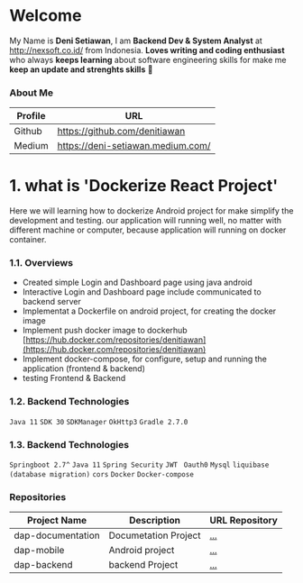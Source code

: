 # Welcome  

My Name is **Deni Setiawan**, I am **Backend Dev & System Analyst** at http://nexsoft.co.id/ from Indonesia.
**Loves writing and coding enthusiast** who always **keeps learning** about software engineering skills for make me **keep an update and strenghts skills** 🚀


### About Me
| Profile     | URL                                                          | 
|------------------|--------------|
| Github | https://github.com/denitiawan |
| Medium | https://deni-setiawan.medium.com/ |

# 1. what is 'Dockerize React Project'
Here we will learning how to dockerize Android project for make simplify the development and testing. our application will running well, no matter with different machine or computer, because application will running on docker container.

### 1.1. Overviews
- Created simple Login and Dashboard page using java android
- Interactive Login and Dashboard page include communicated to backend server
- Implementat a Dockerfile on android project, for creating the docker image 
- Implement push docker image to dockerhub [https://hub.docker.com/repositories/denitiawan](https://hub.docker.com/repositories/denitiawan)
- Implement docker-compose, for configure, setup and running the application (frontend & backend)
- testing Frontend & Backend

### 1.2. Backend Technologies
`Java 11`
`SDK 30`
`SDKManager`
`OkHttp3`
`Gradle 2.7.0`


### 1.3. Backend Technologies
`Springboot 2.7^`
`Java 11`
`Spring Security`
`JWT `
`Oauth0`
`Mysql`
`liquibase (database migration)`
`cors`
`Docker`
`Docker-compose`


### Repositories
| Project Name     | Description  | URL Repository                                                          | 
|------------------|--------------|-------------------------------------------------------------------------|
| dap-documentation |Documetation Project | [...](https://github.com/denitiawan/dap-documentation)|
| dap-mobile | Android project | [...](https://github.com/denitiawan/dap-mobile)|
| dap-backend |backend Project | [...](https://github.com/denitiawan/dap-backend)|



